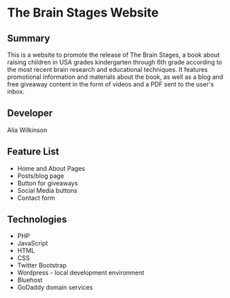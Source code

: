 # The Brain Stages Website
## Summary
This is a website to promote the release of The Brain Stages, a book about raising children in USA grades kindergarten through 6th grade according to the most recent brain research and educational techniques. It features promotional information and materials about the book, as well as a blog and free giveaway content in the form of videos and a PDF sent to the user's inbox.

## Developer
Alia Wilkinson

## Feature List
* Home and About Pages
* Posts/blog page
* Button for giveaways
* Social Media buttons
* Contact form

## Technologies
* PHP
* JavaScript
* HTML
* CSS
* Twitter Bootstrap
* Wordpress - local development environment
* Bluehost
* GoDaddy domain services
